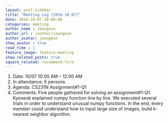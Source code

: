```yaml
---
layout: post-sidebar
title: "Meeting Log [2016-10-07]"
date: 2016-10-07 20:00:00
categories: meeting
author_name : Jeongeun
author_url : /author/jeongeun
author_avatar: jeongeun
show_avatar : true
read_time : 1
feature_image: feature-meeting
show_related_posts: true
square_related: recommend-fire
---
```


1. Date: 10/07 10:00 AM – 12:00 AM
2. In attendance: 5 persons
3. Agenda: CS231N Assignment#1-Q1
4. Comments: Five people gathered for solving an assignment#1-Q1. Kyoseok explained numpy function line by line. We executed several trials in order to understand unusual numpy functions. In the end, every member could understand how to input large size of images, build k-nearest neighbor algorithm. 